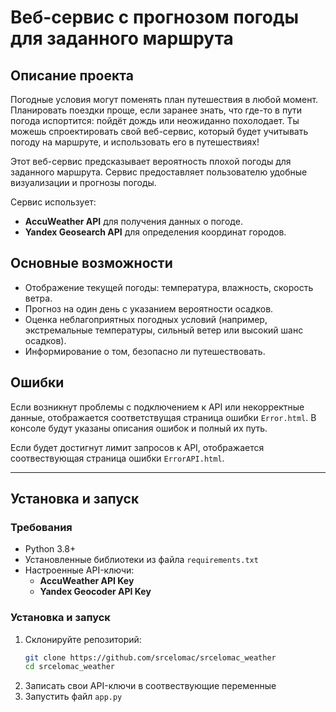 # Веб-сервис с прогнозом погоды для заданного маршрута

## Описание проекта

Погодные условия могут поменять план путешествия в любой момент. Планировать поездки проще, если заранее знать, что где-то в пути погода испортится: пойдёт дождь или неожиданно похолодает. Ты можешь спроектировать свой веб-сервис, который будет учитывать погоду на маршруте, и использовать его в путешествиях!

Этот веб-сервис предсказывает вероятность плохой погоды для заданного маршрута. Сервис предоставляет пользователю удобные визуализации и прогнозы погоды.

Сервис использует:
- **AccuWeather API** для получения данных о погоде.
- **Yandex Geosearch API** для определения координат городов.

## Основные возможности

- Отображение текущей погоды: температура, влажность, скорость ветра.
- Прогноз на один день с указанием вероятности осадков.
- Оценка неблагоприятных погодных условий (например, экстремальные температуры, сильный ветер или высокий шанс осадков).
- Информирование о том, безопасно ли путешествовать.

## Ошибки
Если возникнут проблемы с подключением к API или некорректные данные, отображается соответствущая страница ошибки `Error.html`. В консоле будут указаны описания ошибок и полный их путь.

Если будет достигнут лимит запросов к API, отображается соотвествующая страница ошибки `ErrorAPI.html`.

---

## Установка и запуск

### Требования

- Python 3.8+
- Установленные библиотеки из файла `requirements.txt`
- Настроенные API-ключи:
  - **AccuWeather API Key**
  - **Yandex Geocoder API Key**

### Установка и запуск

1. Склонируйте репозиторий:
   ```bash
   git clone https://github.com/srcelomac/srcelomac_weather
   cd srcelomac_weather
2. Записать свои API-ключи в соотвествующие переменные
3. Запустить файл `app.py`
